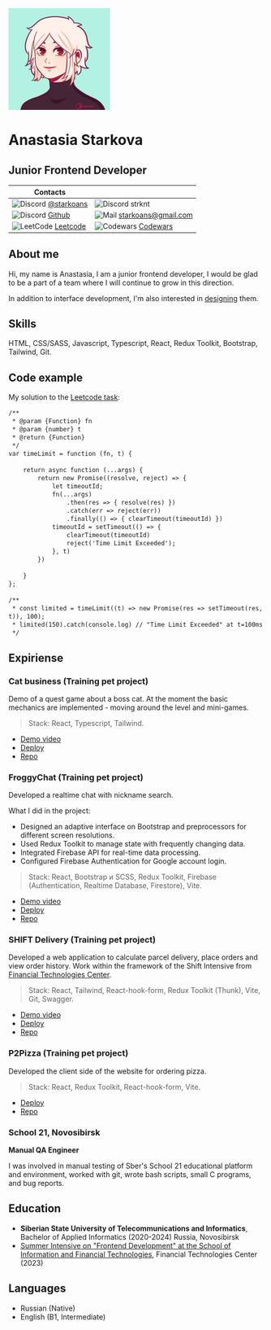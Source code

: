 ![Discord](./avatar.png)
# Anastasia Starkova

## Junior Frontend Developer


|Contacts | |
|-------------------------------|-------------------------------|
| ![Discord](https://api.iconify.design/simple-icons:telegram.svg) [@starkoans](https://t.me/starkoans)   | ![Discord](https://api.iconify.design/simple-icons:discord.svg) strknt    |
|![Discord](https://api.iconify.design/simple-icons:github.svg) [Github](https://github.com/Starkoans)|![Mail](https://api.iconify.design/fa-solid:envelope.svg) starkoans@gmail.com|
|![LeetCode](https://api.iconify.design/simple-icons:leetcode.svg) [Leetcode](https://leetcode.com/u/starkoans/)|![Codewars](https://api.iconify.design/simple-icons:codewars.svg) [Codewars](https://www.codewars.com/users/rsschool_49c1b92e77a7927b)|

## About me

Hi, my name is Anastasia, I am a junior frontend developer, I would be glad to be a part of a team where I will continue to grow in this direction.

In addition to interface development, I'm also interested in [designing](https://www.behance.net/acab7e75) them.

## Skills

HTML, CSS/SASS, Javascript, Typescript, React, Redux Toolkit, Bootstrap, Tailwind, Git.

## Code example

My solution to the [Leetcode task](https://leetcode.com/problems/promise-time-limit/description/?envType=study-plan-v2&envId=30-days-of-javascript):

```
/**
 * @param {Function} fn
 * @param {number} t
 * @return {Function}
 */
var timeLimit = function (fn, t) {

    return async function (...args) {
        return new Promise((resolve, reject) => {
            let timeoutId;
            fn(...args)
                .then(res => { resolve(res) })
                .catch(err => reject(err))
                .finally(() => { clearTimeout(timeoutId) })
            timeoutId = setTimeout(() => {
                clearTimeout(timeoutId)
                reject('Time Limit Exceeded');
            }, t)
        })

    }
};

/**
 * const limited = timeLimit((t) => new Promise(res => setTimeout(res, t)), 100);
 * limited(150).catch(console.log) // "Time Limit Exceeded" at t=100ms
 */
```

## Expiriense

### Cat business (Training pet project)

Demo of a quest game about a boss cat.
At the moment the basic mechanics are implemented - moving around the level and mini-games.

> Stack: React, Typescript, Tailwind.

- [Demo video](https://drive.google.com/file/d/1P1kRV4cWaxyePZEHqFKrJ7Zk3FaMZmKC/view?usp=drivesdk)
- [Deploy](https://cat-business-avw64rk0b-starkoans.vercel.app)
- [Repo](https://github.com/Starkoans/cat-business)

### FroggyChat (Training pet project)

Developed a realtime chat with nickname search.

What I did in the project:
 - Designed an adaptive interface on Bootstrap and preprocessors for different screen resolutions.
 - Used Redux Toolkit to manage state with frequently changing data.
 - Integrated Firebase API for real-time data processing.
 - Configured Firebase Authentication for Google account login.

> Stack: React, Bootstrap и SCSS, Redux Toolkit, Firebase (Authentication, Realtime Database, Firestore), Vite.

- [Demo video](https://drive.google.com/file/d/1RVPCNAaZJWYGMiVQAFTVzPjTBIa4xSuG/view?usp=drivesdk)
- [Deploy](https://froggy-chat-8msqc6sqc-starkoans.vercel.app)
- [Repo](https://github.com/Starkoans/chatApp)

### SHIFT Delivery (Training pet project)

Developed a web application to calculate parcel delivery, place orders and view order history. Work within the framework of the Shift Intensive from [Financial Technologies Center](https://www.cft.ru/).

> Stack: React, Tailwind, React-hook-form, Redux Toolkit (Thunk), Vite, Git, Swagger.

- [Demo video](https://drive.google.com/file/d/1YV0IdBHDPNBXmiZQfqFpVJwf-9Vvs18R/view?usp=drivesdk)
- [Deploy](https://shift-delivery-summer-2023-30v1ubwxw-starkoans.vercel.app)
- [Repo](https://github.com/Starkoans/shift-summer-2023-task)

### P2Pizza (Training pet project)

Developed the client side of the website for ordering pizza.

> Stack: React, Redux Toolkit, React-hook-form, Vite.

- [Deploy](https://pizza-qj14hjkx5-starkoans.vercel.app)
- [Repo](https://github.com/Starkoans/pizza)

### School 21, Novosibirsk

**Manual QA Engineer**

I was involved in manual testing of Sber's School 21 educational platform and environment, worked with git, wrote bash scripts, small C programs, and bug reports.

## Education

- **Siberian State University of Telecommunications and Informatics**, Bachelor of Applied Informatics (2020-2024) Russia, Novosibirsk
- [Summer Intensive on "Frontend Development" at the School of Information and Financial Technologies](https://team.cft.ru/start/intensive), Financial Technologies Center (2023)

## Languages

- Russian (Native)
- English (B1, Intermediate)